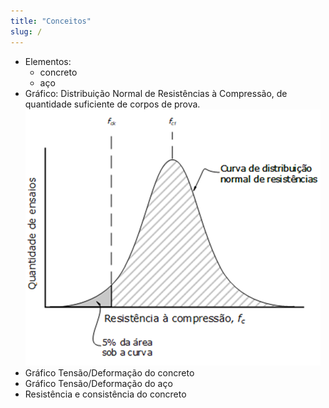 ```yaml
---
title: "Conceitos"
slug: /
---
```

- Elementos:
    - concreto
    - aço
- Gráfico: Distribuição Normal de Resistências à Compressão, de quantidade suficiente de corpos de prova.  
    ![](./DistribuiçãoNormalDaResistênciaÀCompressãoCorpoDeProvaConcreto.png)
- Gráfico Tensão/Deformação do concreto
- Gráfico Tensão/Deformação do aço
- Resistência e consistência do concreto